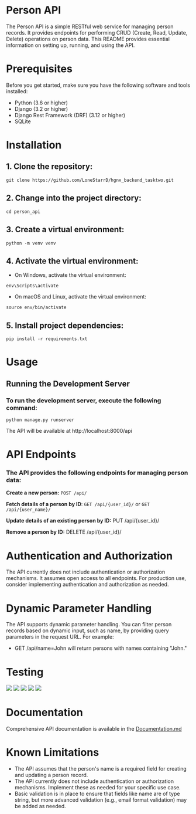 # Person API

The Person API is a simple RESTful web service for managing person records. It provides endpoints for performing CRUD (Create, Read, Update, Delete) operations on person data. This README provides essential information on setting up, running, and using the API.


# Prerequisites

Before you get started, make sure you have the following software and tools installed:

* Python (3.6 or higher)
* Django (3.2 or higher)
* Django Rest Framework (DRF) (3.12 or higher)
* SQLite


# Installation

## 1. Clone the repository:
`git clone https://github.com/LoneStarrD/hgnx_backend_tasktwo.git
`
## 2. Change into the project directory:
`cd person_api`

## 3. Create a virtual environment:
`python -m venv venv`

## 4. Activate the virtual environment:
* On Windows, activate the virtual environment:

`env\Scripts\activate`

* On macOS and Linux, activate the virtual environment:

`source env/bin/activate`

## 5. Install project dependencies:

`pip install -r requirements.txt`

# Usage

## Running the Development Server
### To run the development server, execute the following command:

`python manage.py runserver`

The API will be available at http://localhost:8000/api

# API Endpoints
### The API provides the following endpoints for managing person data:

**Create a new person:** `POST /api/`

**Fetch details of a person by ID**: `GET /api/{user_id}/` or `GET /api/{user_name}/`

**Update details of an existing person by ID:** PUT /api/{user_id}/

**Remove a person by ID:** DELETE /api/{user_id}/

# Authentication and Authorization

The API currently does not include authentication or authorization mechanisms. It assumes open access to all endpoints. For production use, consider implementing authentication and authorization as needed.

# Dynamic Parameter Handling

The API supports dynamic parameter handling. You can filter person records based on dynamic input, such as name, by providing query parameters in the request URL. For example:

* GET /api/name=John will return persons with names containing "John."
# Testing


<img src="/home/lonestarr/PycharmProjects/person_api/postman1.png"/>
<img src="/home/lonestarr/PycharmProjects/person_api/postman2.png"/>
<img src="/home/lonestarr/PycharmProjects/person_api/postman3.png"/>
<img src="/home/lonestarr/PycharmProjects/person_api/postman4.png"/>
<img src="/home/lonestarr/PycharmProjects/person_api/postman5.png"/>

# Documentation
Comprehensive API documentation is available in the [Documentation.md](https://github.com/LoneStarrD/hgnx_backend_tasktwo/blob/main/Documentation.md)


# Known Limitations

* The API assumes that the person's name is a required field for creating and updating a person record.
* The API currently does not include authentication or authorization mechanisms. Implement these as needed for your specific use case.
* Basic validation is in place to ensure that fields like name are of type string, but more advanced validation (e.g., email format validation) may be added as needed.